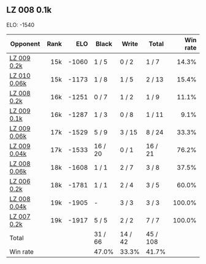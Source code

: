## LZ 008 0.1k ##

ELO: -1540

Opponent | Rank | ELO | Black | Write | Total | Win rate
---------|-----:|----:|-------|-------|-------|-------:
[LZ 009 0.2k](LZ%20009%200.2k.md) | 15k | -1060 | 1 / 5 | 0 / 2 | 1 / 7 | 14.3%
[LZ 010 0.06k](LZ%20010%200.06k.md) | 15k | -1173 | 1 / 8 | 1 / 5 | 2 / 13 | 15.4%
[LZ 008 0.2k](LZ%20008%200.2k.md) | 16k | -1251 | 0 / 7 | 1 / 2 | 1 / 9 | 11.1%
[LZ 009 0.1k](LZ%20009%200.1k.md) | 16k | -1287 | 1 / 3 | 0 / 8 | 1 / 11 | 9.1%
[LZ 009 0.06k](LZ%20009%200.06k.md) | 17k | -1529 | 5 / 9 | 3 / 15 | 8 / 24 | 33.3%
[LZ 009 0.04k](LZ%20009%200.04k.md) | 17k | -1533 | 16 / 20 | 0 / 1 | 16 / 21 | 76.2%
[LZ 008 0.06k](LZ%20008%200.06k.md) | 18k | -1608 | 1 / 1 | 2 / 7 | 3 / 8 | 37.5%
[LZ 006 0.2k](LZ%20006%200.2k.md) | 18k | -1781 | 1 / 1 | 2 / 4 | 3 / 5 | 60.0%
[LZ 008 0.04k](LZ%20008%200.04k.md) | 19k | -1905 | - | 3 / 3 | 3 / 3 | 100.0%
[LZ 007 0.2k](LZ%20007%200.2k.md) | 19k | -1917 | 5 / 5 | 2 / 2 | 7 / 7 | 100.0%
Total | | | 31 / 66 | 14 / 42 | 45 / 108 | 
Win rate| | | 47.0% | 33.3% | 41.7% | 
